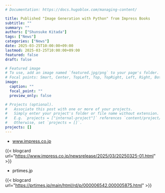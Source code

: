 ```yaml
---
# Documentation: https://docs.hugoblox.com/managing-content/

title: Published "Image Generation with Python" from Impress Books
subtitle: ""
summary: ""
authors: ["Shunsuke Kitada"]
tags: ["News"]
categories: ["News"]
date: 2025-03-25T10:00:00+09:00
lastmod: 2025-03-25T10:00:00+09:00
featured: false
draft: false

# Featured image
# To use, add an image named `featured.jpg/png` to your page's folder.
# Focal points: Smart, Center, TopLeft, Top, TopRight, Left, Right, BottomLeft, Bottom, BottomRight.
image:
  caption: ""
  focal_point: ""
  preview_only: false

# Projects (optional).
#   Associate this post with one or more of your projects.
#   Simply enter your project's folder or file name without extension.
#   E.g. `projects = ["internal-project"]` references `content/project/deep-learning/index.md`.
#   Otherwise, set `projects = []`.
projects: []
---
```


- www.impress.co.jp

{{< blogcard url="https://www.impress.co.jp/newsrelease/2025/03/20250325-01.html" >}}

- prtimes.jp

{{< blogcard url="https://prtimes.jp/main/html/rd/p/000006542.000005875.html" >}}
